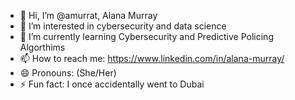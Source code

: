 - 👋 Hi, I’m @amurrat, Alana Murray
- 👀 I’m interested in cybersecurity and data science
- 🌱 I’m currently learning Cybersecurity and Predictive Policing Algorthims 
- 📫 How to reach me: https://www.linkedin.com/in/alana-murray/
- 😄 Pronouns: (She/Her)
- ⚡ Fun fact: I once accidentally went to Dubai

<!---
amurrat/amurrat is a ✨ special ✨ repository because its `README.md` (this file) appears on your GitHub profile.
You can click the Preview link to take a look at your changes.
--->
